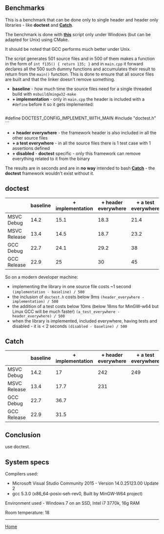 ## Benchmarks

This is a benchmark that can be done only to single header and header only libraries - like **doctest** and [**Catch**](https://github.com/philsquared/Catch).

The benchmark is done with [**this**](../../scripts/bench/bench.py) script only under Windows (but can be adapted for Unix) using CMake. 

It should be noted that GCC performs much better under Unix.

The script generates 501 source files and in 500 of them makes a function in the form of ```int f135() { return 135; }``` and in ```main.cpp``` it forward declares all the 500 such dummy functions and accumulates their result to return from the ```main()``` function. This is done to ensure that all source files are built and that the linker doesn't remove something.

- **baseline** - how much time the source files need for a single threaded build with ```msbuild```/```mingw32-make``` 
- **+ implementation** - only in ```main.cpp``` the header is included with a ```#define``` before it so it gets implemented:
    ```c++
#define DOCTEST_CONFIG_IMPLEMENT_WITH_MAIN
#include "doctest.h"
    ```
- **+ header everywhere** - the framework header is also included in all the other source files
- **+ a test everywhere** - in all the source files there is 1 test case with 1 assertions defined
- **+ disabled** - **doctest** specific - only this framework can remove everything related to it from the binary

The results are in seconds and are in **no way** intended to bash [**Catch**](https://github.com/philsquared/Catch) - the **doctest** framework wouldn't exist without it.

## doctest

| &nbsp; | baseline | + implementation | + header everywhere | + a test everywhere | + disabled |
|--------------|----------|---------------------|------------------------------|---------------------|-------------------------|
| MSVC Debug | 14.2 | 15.1 | 18.3 | 21.4 | 15.6 |
| MSVC Release | 13.4 | 14.5 | 18.7 | 23.2 | 15.2 |
| GCC Debug | 22.7 | 24.1 | 29.2 | 38 | 25 |
| GCC Release | 22.9 | 25 | 30 | 45 | 25 |

So on a modern developer machine:

- implementing the library in one source file costs ~1 second ```(implementation - baseline) / 500```
- the inclusion of ```doctest.h``` costs below 9ms ```(header_everywhere - implementation) / 500```
- the addition of a test costs below 10ms (below 18ms for MinGW-w64 but Linux GCC will be much faster) ```(a_test_everywhere - header_everywhere) / 500```
- when the library is implemented, included everywhere, having tests and disabled - it is < 2 seconds ```(disabled - baseline) / 500```

## Catch

| &nbsp; | baseline | + implementation | + header everywhere | + a test everywhere | &nbsp;&nbsp;&nbsp;&nbsp;&nbsp;&nbsp;&nbsp;&nbsp;&nbsp;&nbsp;&nbsp;&nbsp;&nbsp;&nbsp;&nbsp;&nbsp;&nbsp;&nbsp;&nbsp; |
|--------------|----------|---------------------|------------------------------|---------------------|-------------------------|
| MSVC Debug | 14.2 | 17 | 242 | 249 |  |
| MSVC Release | 13.4 | 17.7 | 231 |  |  |
| GCC Debug | 22.7 | 36.7 |  |  |  |
| GCC Release | 22.9 | 31.5 |  |  |  |

## Conclusion

use doctest.

## System specs

Compilers used:

- Microsoft Visual Studio Community 2015 - Version 14.0.25123.00 Update 2
- gcc 5.3.0 (x86_64-posix-seh-rev0, Built by MinGW-W64 project) 

Environment used - Windows 7 on an SSD, Intel i7 3770k, 16g RAM

Room temperature: 18

---------------

[Home](readme.md#reference)
